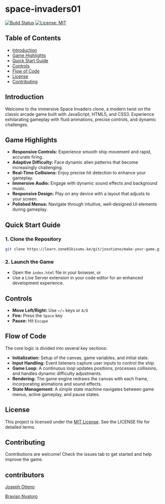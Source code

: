 # space-invaders01

[![Build Status](https://img.shields.io/badge/build-passing-brightgreen)](https://learn.zone01kisumu.ke/git/josotieno/make-your-game.git)
[![License: MIT](https://img.shields.io/badge/License-MIT-yellow.svg)](LICENSE)

## Table of Contents
- [Introduction](#introduction)
- [Game Highlights](#game-highlights)
- [Quick Start Guide](#quick-start-guide)
- [Controls](#controls)
- [Flow of Code](#flow-of-code)
- [License](#license)
- [Contributing](#contributing)

## Introduction
Welcome to the immersive Space Invaders clone, a modern twist on the classic arcade game built with JavaScript, HTML5, and CSS3. Experience exhilarating gameplay with fluid animations, precise controls, and dynamic challenges.

## Game Highlights

- **Responsive Controls:** Experience smooth ship movement and rapid, accurate firing.
- **Adaptive Difficulty:** Face dynamic alien patterns that become increasingly challenging.
- **Real-Time Collisions:** Enjoy precise hit detection to enhance your gameplay.
- **Immersive Audio:** Engage with dynamic sound effects and background music.
- **Responsive Design:** Play on any device with a layout that adjusts to your screen.
- **Polished Menus:** Navigate through intuitive, well-designed UI elements during gameplay.

## Quick Start Guide

### 1. Clone the Repository
```sh
git clone https://learn.zone01kisumu.ke/git/josotieno/make-your-game.git
```

### 2. Launch the Game
- Open the `index.html` file in your browser, or
- Use a Live Server extension in your code editor for an enhanced development experience.

## Controls

- **Move Left/Right:** Use `←/→` keys or `A/D`
- **Fire:** Press the `Space` key
- **Pause:** Hit `Escape`

## Flow of Code
The core logic is divided into several key sections:
- **Initialization:** Setup of the canvas, game variables, and initial state.
- **Input Handling:** Event listeners capture user inputs to control the ship.
- **Game Loop:** A continuous loop updates positions, processes collisions, and handles dynamic difficulty adjustments.
- **Rendering:** The game engine redraws the canvas with each frame, incorporating animations and sound effects.
- **State Management:** A simple state machine navigates between game menus, active gameplay, and pause states.

## License

This project is licensed under the [MIT License](LICENSE). See the LICENSE file for detailed terms.

## Contributing

Contributions are welcome! Check the issues tab to get started and help improve the game.

## contributors
[Joseph Otieno](https://learn.zone01kisumu.ke/git/josotieno)

[Bravian Nyatoro](https://learn.zone01kisumu.ke/git/bnyatoro)

